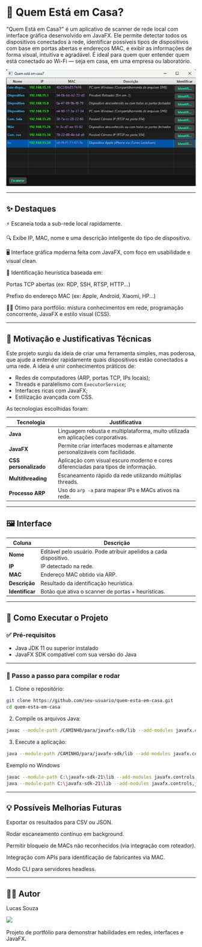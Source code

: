# 👀 Quem Está em Casa?
"Quem Está em Casa?" é um aplicativo de scanner de rede local com interface gráfica desenvolvido em JavaFX. Ele permite detectar todos os dispositivos conectados à rede, identificar possíveis tipos de dispositivos com base em portas abertas e endereços MAC, e exibir as informações de forma visual, intuitiva e agradável. É ideal para quem quer entender quem está conectado ao Wi-Fi — seja em casa, em uma empresa ou laboratório.

![Imagem principal do programa](https://github.com/luccc777/QuemEstaEmCasa/blob/main/programa.jpg)

---
## ✨ Destaques
⚡ Escaneia toda a sub-rede local rapidamente.

🔍 Exibe IP, MAC, nome e uma descrição inteligente do tipo de dispositivo.

🖥️ Interface gráfica moderna feita com JavaFX, com foco em usabilidade e visual clean.

🧠 Identificação heurística baseada em:

Portas TCP abertas (ex: RDP, SSH, RTSP, HTTP...)

Prefixo do endereço MAC (ex: Apple, Android, Xiaomi, HP...)

👨‍💻 Ótimo para portfólio: mistura conhecimentos em rede, programação concorrente, JavaFX e estilo visual (CSS).

---
## 🧠 Motivação e Justificativas Técnicas

Este projeto surgiu da ideia de criar uma ferramenta simples, mas poderosa, que ajude a entender rapidamente quais dispositivos estão conectados a uma rede. A ideia é unir conhecimentos práticos de:

- Redes de computadores (ARP, portas TCP, IPs locais);
- Threads e paralelismo com `ExecutorService`;
- Interfaces ricas com JavaFX;
- Estilização avançada com CSS.

As tecnologias escolhidas foram:

| Tecnologia | Justificativa |
|------------|---------------|
| **Java** | Linguagem robusta e multiplataforma, muito utilizada em aplicações corporativas. |
| **JavaFX** | Permite criar interfaces modernas e altamente personalizáveis com facilidade. |
| **CSS personalizado** | Aplicação com visual escuro moderno e cores diferenciadas para tipos de informação. |
| **Multithreading** | Escaneamento rápido da rede utilizando múltiplas threads. |
| **Processo ARP** | Uso do `arp -a` para mapear IPs e MACs ativos na rede. |


---

## 🖼️ Interface

| Coluna       | Descrição |
|--------------|-----------|
| **Nome**     | Editável pelo usuário. Pode atribuir apelidos a cada dispositivo. |
| **IP**       | IP detectado na rede. |
| **MAC**      | Endereço MAC obtido via ARP. |
| **Descrição**| Resultado da identificação heurística. |
| **Identificar** | Botão que ativa o scanner de portas + heurísticas. |

---

## 🚀 Como Executar o Projeto

### ✅ Pré-requisitos

- Java JDK 11 ou superior instalado
- JavaFX SDK compatível com sua versão do Java

---

### 🧰 Passo a passo para compilar e rodar

1. Clone o repositório:

```bash
git clone https://github.com/seu-usuario/quem-esta-em-casa.git
cd quem-esta-em-casa
 ```

2. Compile os arquivos Java:

``` bash
javac --module-path /CAMINHO/para/javafx-sdk/lib --add-modules javafx.controls,javafx.fxml application/*.java
```

3. Execute a aplicação:

```bash
java --module-path /CAMINHO/para/javafx-sdk/lib --add-modules javafx.controls,javafx.fxml application.Main
```

Exemplo no Windows
``` bash
javac --module-path C:\javafx-sdk-21\lib --add-modules javafx.controls,javafx.fxml application/*.java
java --module-path C:\javafx-sdk-21\lib --add-modules javafx.controls,javafx.fxml application.Main
```

---

## 💡 Possíveis Melhorias Futuras
Exportar os resultados para CSV ou JSON.

Rodar escaneamento contínuo em background.

Permitir bloqueio de MACs não reconhecidos (via integração com roteador).

Integração com APIs para identificação de fabricantes via MAC.

Modo CLI para servidores headless.

---

## 👨‍💻 Autor
Lucas Souza

<a href="https://www.linkedin.com/in/lucas-souza-6ba25b219/"><img src="https://img.shields.io/badge/-Lucas%20Souza-0077B5?style=flat&logo=Linkedin&logoColor=white"/></a>

Projeto de portfólio para demonstrar habilidades em redes, interfaces e JavaFX.
